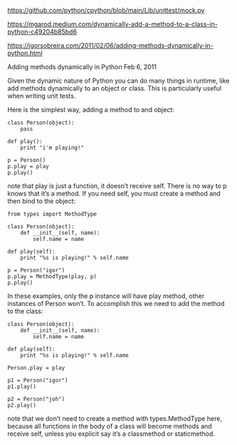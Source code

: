 https://github.com/python/cpython/blob/main/Lib/unittest/mock.py


https://mgarod.medium.com/dynamically-add-a-method-to-a-class-in-python-c49204b85bd6




https://igorsobreira.com/2011/02/06/adding-methods-dynamically-in-python.html

Adding methods dynamically in Python
Feb 6, 2011

Given the dynamic nature of Python you can do many things in runtime, like add methods dynamically to an object or class. This is particularly useful when writing unit tests.

Here is the simplest way, adding a method to and object:
```
class Person(object):
    pass

def play():
    print "i'm playing!"

p = Person()
p.play = play
p.play()
```
note that play is just a function, it doesn’t receive self. There is no way to p knows that it’s a method. If you need self, you must create a method and then bind to the object:
```
from types import MethodType

class Person(object):
    def __init__(self, name):
        self.name = name

def play(self):
    print "%s is playing!" % self.name

p = Person("igor")
p.play = MethodType(play, p)
p.play()

```
In these examples, only the p instance will have play method, other instances of Person won’t. To accomplish this we need to add the method to the class:
```
class Person(object):
    def __init__(self, name):
        self.name = name

def play(self):
    print "%s is playing!" % self.name

Person.play = play

p1 = Person("igor")
p1.play()

p2 = Person("joh")
p2.play()
```
note that we don’t need to create a method with types.MethodType here, because all functions in the body of a class will become methods and receive self, unless you explicit say it’s a classmethod or staticmethod.